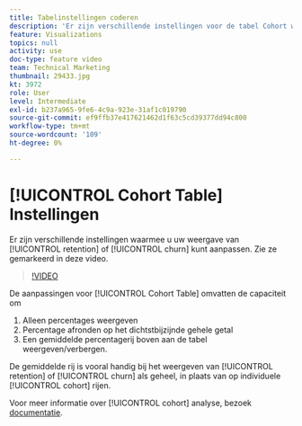 ```yaml
---
title: Tabelinstellingen coderen
description: 'Er zijn verschillende instellingen voor de tabel Cohort waarmee u de weergave van het behoud of de kleur kunt aanpassen. Zie ze gemarkeerd in deze video. '
feature: Visualizations
topics: null
activity: use
doc-type: feature video
team: Technical Marketing
thumbnail: 29433.jpg
kt: 3972
role: User
level: Intermediate
exl-id: b237a965-9fe6-4c9a-923e-31af1c019790
source-git-commit: ef9ffb37e417621462d1f63c5cd39377dd94c800
workflow-type: tm+mt
source-wordcount: '109'
ht-degree: 0%

---
```


# [!UICONTROL Cohort Table] Instellingen

Er zijn verschillende instellingen waarmee u uw weergave van [!UICONTROL retention] of [!UICONTROL churn] kunt aanpassen. Zie ze gemarkeerd in deze video.

>[!VIDEO](https://video.tv.adobe.com/v/29433/?quality=12)

De aanpassingen voor [!UICONTROL Cohort Table] omvatten de capaciteit om

1. Alleen percentages weergeven
1. Percentage afronden op het dichtstbijzijnde gehele getal
1. Een gemiddelde percentagerij boven aan de tabel weergeven/verbergen.

De gemiddelde rij is vooral handig bij het weergeven van [!UICONTROL retention] of [!UICONTROL churn] als geheel, in plaats van op individuele [!UICONTROL cohort] rijen.

Voor meer informatie over [!UICONTROL cohort] analyse, bezoek [documentatie](https://experienceleague.adobe.com/docs/analytics/analyze/analysis-workspace/visualizations/cohort-table/t-cohort.html?lang=en).
